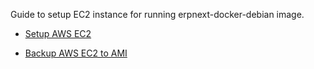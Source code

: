 Guide to setup EC2 instance for running erpnext-docker-debian image.

* [Setup AWS EC2](setup_ec2)

* [Backup AWS EC2 to AMI](https://github.com/pipech/aws-lambda-ami-backup)

